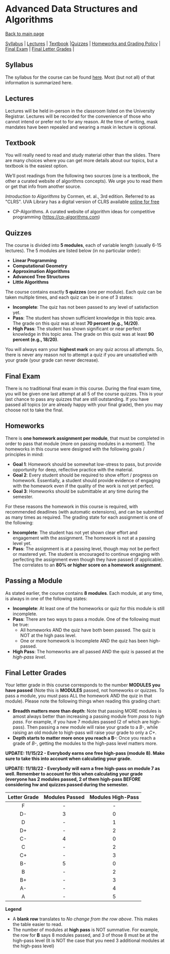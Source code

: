 Advanced Data Structures and Algorithms
===============================

[Back to main page](../readme.html)

[Syllabus](#syllabus) | [Lectures](#lectures) | [Textbook](#textbook) |[Quizzes](#quizzes) |  [Homeworks and Grading Policy](#homeworks) | [Final Exam](#final) | [Final Letter Grades](#lettergrades) | 

<a name="syllabus"></a>Syllabus
------------------------------------------

The syllabus for the course can be found [here](./syllabus.pdf). Most (but not all) of that information is summarized here.

<a name="lectures"></a>Lectures
------------------------------------------

Lectures will be held in-person in the classroom listed on the University Registrar. Lectures will be recorded for the convenience of those who cannot intend or prefer not to for any reason. At the time of writing, mask mandates have been repealed and wearing a mask in lecture is optional. 


<a name="textbook"></a>Textbook
------------------------------------------

You will really need to read and study material other than the slides. There are many choices where you can get more details about our topics, but a textbook is the easiest option.

We’ll post readings from the following two sources (one is a textbook, the other a curated website of algorithms concepts). We urge you to read them or get that info from another source.

*Introduction to Algorithms* by Cormen, et. al., 3rd edition.  Referred to as "CLRS".  UVA Library has a digital version of CLRS available [online for free](https://search.lib.virginia.edu/catalog/u6757775)
* CP-Algorithms. A curated website of algorithm ideas for competitive programming (https://cp-algorithms.com)


<a name="lectures"></a>Quizzes
------------------------------------------

The course is divided into **5 modules**, each of variable length (usually 6-15 lectures). The 5 modules are listed below (in no particular order):

- **Linear Programming**
- **Computational Geometry** 
- **Approximation Algorithms**
- **Advanced Tree Structures** 
- **Little Algorithms** 

The course contains exactly **5 quizzes** (one per module). Each quiz can be taken multiple times, and each quiz can be in one of 3 states:

- **Incomplete**: The quiz has not been passed to any level of satisfaction yet.
- **Pass**: The student has shown sufficient knowledge in this topic area. The grade on this quiz was at least **70 percent (e.g., 14/20)**.
- **High Pass**: The student has shown significant or near perfect knowledge in this topic area. The grade on this quiz was at least **90 percent (e.g., 18/20)**.

You will always earn your **highest mark** on any quiz across all attempts. So, there is never any reason not to attempt a quiz if you are unsatisfied with your grade (your grade can never decrease).

<a name="final"></a>Final Exam
----------------------------------------------------------

There is no traditional final exam in this course. During the final exam time, you will be given one last attempt at all 5 of the course quizzes. This is your last chance to pass any quizzes that are still outstanding. If you have passed all topics (or are already happy with your final grade), then you may choose not to take the final.


<a name="homeworks"></a>Homeworks
----------------------------------------------------------

There is **one homework assignment per module**, that must be completed in order to pass that module (more on passing modules in a moment). The homeworks in this course were designed with the following goals / principles in mind:

- **Goal 1**: Homework should be somewhat low-stress to pass, but provide opportunity for deep, reflective practice with the material.
- **Goal 2**: Every student should be required to show effort / progress on homework. Essentially, a student should provide evidence of engaging with the homework even if the quality of the work is not yet perfect.
- **Goal 3**: Homeworks should be submittable at any time during the semester.

For these reasons the homework in this course is required, with recommended deadlines (with automatic extensions), and can be submitted as many times as required. The grading state for each assignment is one of the following:

- **Incomplete**: The student has not yet shown clear effort and engagement with the assignment. The homework is not at a passing level yet.
- **Pass**: The assignment is at a passing level, though may not be perfect or mastered yet. The student is encouraged to continue engaging with perfecting the assignment even though they have passed (if applicable). The correlates to an **80% or higher score on a homework assignment**.


<a name="passing"></a>Passing a Module
----------------------------------------------------------

As stated earlier, the course contains **8 modules**. Each module, at any time, is always in one of the following states:

- **Incomplete**: At least one of the homeworks or quiz for this module is still incomplete.
- **Pass**: There are two ways to pass a module. One of the following must be true:
	- All homeworks AND the quiz have both been passed. The quiz is NOT at the high pass level.
	- One or more homework is Incomplete AND the quiz has been high-passed. 
- **High Pass**: The homeworks are all passed AND the quiz is passed at the *high-pass level*.

<a name="lettergrades"></a>Final Letter Grades
----------------------------------------------------------

Your letter grade in this course corresponds to the number **MODULES you have passed** (Note this is **MODULES** passed, not homeworks or quizzes. To pass a module, you must pass ALL the homework AND the quiz in that module). Please note the following things when reading this grading chart:

- **Breadth matters more than depth**: Note that passing MORE modules is amost always better than increasing a passing module from *pass* to *high pass*. For example, if you have 7 modules passed (2 of which are high-pass). Then passing a new module will raise your grade to a *B-*, while raising an old module to high-pass will raise your grade to only a *C+*.
- **Depth starts to matter more once you reach a B-**: Once you reach a grade of *B-*, getting the modules to the high-pass level matters more.

**UPDATE: 11/15/22 - Everybody earns one free high-pass (module 8). Make sure to take this into account when calculating your grade.**

**UPDATE: 11/18/22 - Everybody will earn a free high-pass on module 7 as well. Remember to account for this when calculating your grade (everyone has 2 modules passed, 2 of them high-pass BEFORE considering hw and quizzes passed during the semester.**

| Letter Grade | Modules Passed | Modules High-Pass |
|:--------------:|:---:|:---:|
| F | - | - |
| D- | 3 | 0 |
| D | - | 1 |
| D+ | - | 2 |
| C- | 4 | 0 |
| C | - | 2 |
| C+ | - | 3 |
| B- | 5 | 0 |
| B | - | 2 |
| B+ | - | 3 |
| A- | - | 4 |
| A | - | 5 |

**Legend**

- A **blank row** translates to *No change from the row above*. This makes the table easier to read.
- The number of modules at **high pass** is NOT summative. For example, the row for **B** says 8 modules passed, and 3 of those 8 must be at the high-pass level (It is NOT the case that you need 3 additional modules at the high-pass level)



